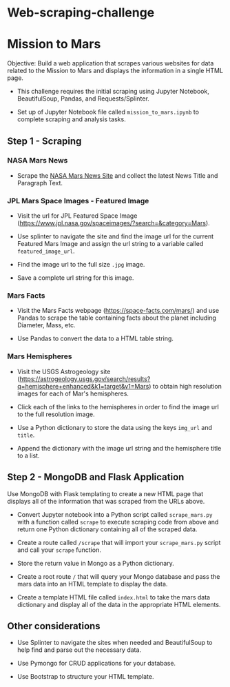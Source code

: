 # Web-scraping-challenge
# Mission to Mars


Objective: Build a web application that scrapes various websites for data related to the Mission to Mars and displays the information in a single HTML page. 

* This challenge requires the initial scraping using Jupyter Notebook, BeautifulSoup, Pandas, and Requests/Splinter. 

* Set up of Jupyter Notebook file called `mission_to_mars.ipynb` to complete scraping and analysis tasks. 

## Step 1 - Scraping

### NASA Mars News

* Scrape the [NASA Mars News Site](https://mars.nasa.gov/news/) and collect the latest News Title and Paragraph Text. 

### JPL Mars Space Images - Featured Image

* Visit the url for JPL Featured Space Image (https://www.jpl.nasa.gov/spaceimages/?search=&category=Mars).

* Use splinter to navigate the site and find the image url for the current Featured Mars Image and assign the url string to a variable called `featured_image_url`.

* Find the image url to the full size `.jpg` image.

* Save a complete url string for this image.

### Mars Facts

* Visit the Mars Facts webpage (https://space-facts.com/mars/) and use Pandas to scrape the table containing facts about the planet including Diameter, Mass, etc.

* Use Pandas to convert the data to a HTML table string.

### Mars Hemispheres

* Visit the USGS Astrogeology site (https://astrogeology.usgs.gov/search/results?q=hemisphere+enhanced&k1=target&v1=Mars) to obtain high resolution images for each of Mar's hemispheres.

* Click each of the links to the hemispheres in order to find the image url to the full resolution image.

* Use a Python dictionary to store the data using the keys `img_url` and `title`.

* Append the dictionary with the image url string and the hemisphere title to a list. 

## Step 2 - MongoDB and Flask Application

Use MongoDB with Flask templating to create a new HTML page that displays all of the information that was scraped from the URLs above.

* Convert Jupyter notebook into a Python script called `scrape_mars.py` with a function called `scrape` to execute scraping code from above and return one Python dictionary containing all of the scraped data.

* Create a route called `/scrape` that will import your `scrape_mars.py` script and call your `scrape` function.

* Store the return value in Mongo as a Python dictionary.

* Create a root route `/` that will query your Mongo database and pass the mars data into an HTML template to display the data.

* Create a template HTML file called `index.html` to take the mars data dictionary and display all of the data in the appropriate HTML elements. 


## Other considerations

* Use Splinter to navigate the sites when needed and BeautifulSoup to help find and parse out the necessary data.

* Use Pymongo for CRUD applications for your database. 

* Use Bootstrap to structure your HTML template.


